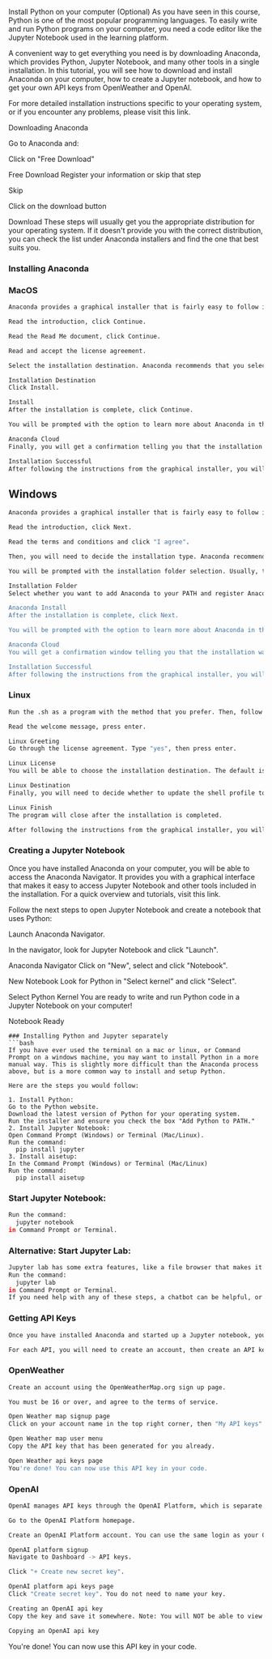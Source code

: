 Install Python on your computer (Optional)
As you have seen in this course, Python is one of the most popular programming languages. To easily write and run Python programs on your computer, you need a code editor like the Jupyter Notebook used in the learning platform.

A convenient way to get everything you need is by downloading Anaconda, which provides Python, Jupyter Notebook, and many other tools in a single installation. In this tutorial, you will see how to download and install Anaconda on your computer, how to create a Jupyter notebook, and how to get your own API keys from OpenWeather and OpenAI.

For more detailed installation instructions specific to your operating system, or if you encounter any problems, please visit this link.

Downloading Anaconda

Go to Anaconda and:

Click on "Free Download"

Free Download
Register your information or skip that step

Skip

Click on the download button

Download
These steps will usually get you the appropriate distribution for your operating system. If it doesn't provide you with the correct distribution, you can check the list under Anaconda installers and find the one that best suits you.

### Installing Anaconda
### MacOS
```bash
Anaconda provides a graphical installer that is fairly easy to follow in macOS. After you open the installer, you simply have to follow the prompts. The steps you will need to follow will be similar to the ones outlined here:

Read the introduction, click Continue.

Read the Read Me document, click Continue.

Read and accept the license agreement.

Select the installation destination. Anaconda recommends that you select the first option "Install for all users on this computer." Click Continue.

Installation Destination
Click Install.

Install
After the installation is complete, click Continue.

You will be prompted with the option to learn more about Anaconda in the cloud. Feel free to skip and click Continue.

Anaconda Cloud
Finally, you will get a confirmation telling you that the installation was successful. Click Close.

Installation Successful
After following the instructions from the graphical installer, you will have Anaconda on your computer. If you have any trouble, please consult this link.
```
## Windows
```bash
Anaconda provides a graphical installer that is fairly easy to follow in Windows. After you open the installer, you simply have to follow the prompts. The steps you will need to follow will be similar to the ones outlined here:

Read the introduction, click Next.

Read the terms and conditions and click "I agree".

Then, you will need to decide the installation type. Anaconda recommends that you do it "Just for me". Click next.

You will be prompted with the installation folder selection. Usually, the predetermined location is a good choice, but feel free to select another if you need to. Click Next.

Installation Folder
Select whether you want to add Anaconda to your PATH and register Anaconda as your default Python. Anaconda doesn't recommend that you add to your PATH, while it is recommended to set it as your default Python. Click Install.

Anaconda Install
After the installation is complete, click Next.

You will be prompted with the option to learn more about Anaconda in the cloud. Feel free to skip and click Next.

Anaconda Cloud
You will get a confirmation window telling you that the installation was successful. Click Finish.

Installation Successful
After following the instructions from the graphical installer, you will have Anaconda on your computer. If you have any trouble, please consult this link.
```
### Linux
```bash
Run the .sh as a program with the method that you prefer. Then, follow these steps in the terminal that is executing the .sh:

Read the welcome message, press enter.

Linux Greeting
Go through the license agreement. Type "yes", then press enter.

Linux License
You will be able to choose the installation destination. The default is usually a good location, but feel free to change it according to your preferences. Press enter to confirm the location.

Linux Destination
Finally, you will need to decide whether to update the shell profile to automatically initialize Conda or not. The default is "no". After you have typed your selection, press enter.

Linux Finish
The program will close after the installation is completed.

After following the instructions from the graphical installer, you will have Anaconda on your computer. If you have any trouble, please consult this link.
```
### Creating a Jupyter Notebook
Once you have installed Anaconda on your computer, you will be able to access the Anaconda Navigator. It provides you with a graphical interface that makes it easy to access Jupyter Notebook and other tools included in the installation. For a quick overview and tutorials, visit this link.

Follow the next steps to open Jupyter Notebook and create a notebook that uses Python:

Launch Anaconda Navigator.

In the navigator, look for Jupyter Notebook and click "Launch".

Anaconda Navigator
Click on "New", select and click "Notebook".

New Notebook
Look for Python in "Select kernel" and click "Select".

Select Python Kernel
You are ready to write and run Python code in a Jupyter Notebook on your computer!

Notebook Ready
```
### Installing Python and Jupyter separately
```bash
If you have ever used the terminal on a mac or linux, or Command Prompt on a windows machine, you may want to install Python in a more manual way. This is slightly more difficult than the Anaconda process above, but is a more common way to install and setup Python.

Here are the steps you would follow:

1. Install Python:
Go to the Python website.
Download the latest version of Python for your operating system.
Run the installer and ensure you check the box "Add Python to PATH."
2. Install Jupyter Notebook:
Open Command Prompt (Windows) or Terminal (Mac/Linux).
Run the command:
  pip install jupyter
3. Install aisetup:
In the Command Prompt (Windows) or Terminal (Mac/Linux)
Run the command:
  pip install aisetup
```
### Start Jupyter Notebook:
```bash
Run the command:
  jupyter notebook
in Command Prompt or Terminal.
```
### Alternative: Start Jupyter Lab:
```bash
Jupyter lab has some extra features, like a file browser that makes it easier to view and upload files.
Run the command:
  jupyter lab
in Command Prompt or Terminal.
If you need help with any of these steps, a chatbot can be helpful, or you can search the web.
```
### Getting API Keys
```bash
Once you have installed Anaconda and started up a Jupyter notebook, you can experiment with the OpenWeather and OpenAI APIs! The steps below will show you how to get your own API key for each service.

For each API, you will need to create an account, then create an API key.
```
### OpenWeather
```bash
Create an account using the OpenWeatherMap.org sign up page.

You must be 16 or over, and agree to the terms of service.

Open Weather map signup page
Click on your account name in the top right corner, then "My API keys"

Open Weather map user menu
Copy the API key that has been generated for you already.

Open Weather api keys page
You're done! You can now use this API key in your code.
```
### OpenAI
```bash
OpenAI manages API keys through the OpenAI Platform, which is separate from ChatGPT. You will need to create an OpenAI Platform account even if you already have one for ChatGPT.

Go to the OpenAI Platform homepage.

Create an OpenAI Platform account. You can use the same login as your ChatGPT account, if you have one, but the two accounts are managed separately. Make sure you have verified your phone number. You cannot change your phone number after account creation. If a phone number does not appear in your account, you will need to contact support.

OpenAI platform signup
Navigate to Dashboard -> API keys.

Click "+ Create new secret key".

OpenAI platform api keys page
Click "Create secret key". You do not need to name your key.

Creating an OpenAI api key
Copy the key and save it somewhere. Note: You will NOT be able to view the key again after closing this window.

Copying an OpenAI api key
```
You're done! You can now use this API key in your code.

